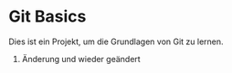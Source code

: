 # Git Basics
Dies ist ein Projekt, um die Grundlagen von Git zu lernen.
1. Änderung und wieder geändert
